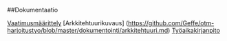 
##Dokumentaatio

[Vaatimusmäärittely](https://github.com/Geffe/otm-harjoitustyo/blob/master/dokumentointi/vaatimusmaarittely.md)
[Arkkitehtuurikuvaus] (https://github.com/Geffe/otm-harjoitustyo/blob/master/dokumentointi/arkkitehtuuri.md)
[Työaikakirjanpito](https://github.com/Geffe/otm-harjoitustyo/blob/master/dokumentointi/tuntikirjanpito.md)




